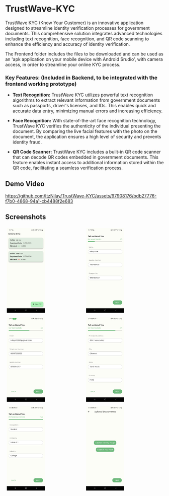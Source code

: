 
 # TrustWave-KYC

TrustWave KYC (Know Your Customer) is an innovative application designed to streamline identity verification processes for government documents. This comprehensive solution integrates advanced technologies including text recognition, face recognition, and QR code scanning to enhance the efficiency and accuracy of identity verification.

The Frontend folder includes the files to be downloaded and can be used as an 'apk application on your mobile device with Android Srudio', with camera access, in order to streamline your online KYC process.

### Key Features: (Included in Backend, to be integrated with the frontend working prototype)

- **Text Recognition:** TrustWave KYC utilizes powerful text recognition algorithms to extract relevant information from government documents such as passports, driver's licenses, and IDs. This enables quick and accurate data entry, minimizing manual errors and increasing efficiency.

- **Face Recognition:** With state-of-the-art face recognition technology, TrustWave KYC verifies the authenticity of the individual presenting the document. By comparing the live facial features with the photo on the document, the application ensures a high level of security and prevents identity fraud.

- **QR Code Scanner:** TrustWave KYC includes a built-in QR code scanner that can decode QR codes embedded in government documents. This feature enables instant access to additional information stored within the QR code, facilitating a seamless verification process.

## Demo Video

https://github.com/ItzNilay/TrustWave-KYC/assets/97908176/bdb27776-f7b0-4868-94a1-cb4488f2e683

## Screenshots

<div style="display: flex;">
    <div style="flex: 50%; padding: 5px;">
        <img src="https://github.com/ItzNilay/TrustWave-KYC/blob/main/Screenshots/Screenshot_20240314_174704.jpg" alt="Screenshot 1" style="width: 50%;">
    </div>
    <div style="flex: 50%; padding: 5px;">
        <img src="https://github.com/ItzNilay/TrustWave-KYC/blob/main/Screenshots/Screenshot_20240314_174728.jpg" alt="Screenshot 2" style="width: 50%;">
    </div>
</div>

<div style="display: flex;">
    <div style="flex: 50%; padding: 5px;">
        <img src="https://github.com/ItzNilay/TrustWave-KYC/blob/main/Screenshots/Screenshot_20240314_174901.jpg" alt="Screenshot 3" style="width: 50%;">
    </div>
    <div style="flex: 50%; padding: 5px;">
        <img src="https://github.com/ItzNilay/TrustWave-KYC/blob/main/Screenshots/Screenshot_20240314_174943.jpg" alt="Screenshot 4" style="width: 50%;">
    </div>
</div>

<div style="display: flex;">
    <div style="flex: 50%; padding: 5px;">
        <img src="https://github.com/ItzNilay/TrustWave-KYC/blob/main/Screenshots/Screenshot_20240314_175017.jpg" alt="Screenshot 5" style="width: 50%;">
    </div>
    <div style="flex: 50%; padding: 5px;">
        <img src="https://github.com/ItzNilay/TrustWave-KYC/blob/main/Screenshots/Screenshot_20240314_175020.jpg" alt="Screenshot 6" style="width: 50%;">
    </div>
</div>
